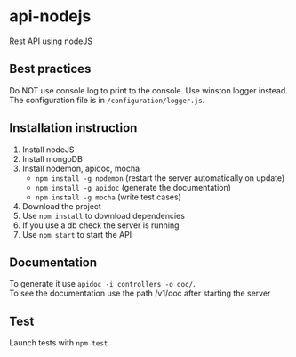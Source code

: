 # api-nodejs
Rest API using nodeJS

## Best practices
Do NOT use console.log to print to the console. Use winston logger instead. The configuration file is in
<code>/configuration/logger.js</code>.

## Installation instruction
1. Install nodeJS
2. Install mongoDB
3. Install nodemon, apidoc, mocha 
    * <code>npm install -g nodemon</code> (restart the server automatically on update)
    * <code>npm install -g apidoc</code> (generate the documentation)
    * <code>npm install -g mocha</code> (write test cases)
4. Download the project
5. Use <code>npm install</code> to download dependencies
6. If you use a db check the server is running
7. Use <code>npm start</code> to start the API

## Documentation
To generate it use <code>apidoc -i controllers -o doc/</code>.  
To see the documentation use the path /v1/doc after starting the server

## Test
Launch tests with <code>npm test</code>
